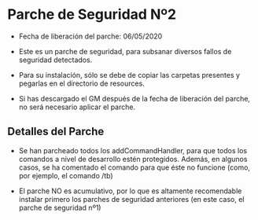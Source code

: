 # Parche de Seguridad Nº2

- Fecha de liberación del parche: 06/05/2020

- Este es un parche de seguridad, para subsanar diversos fallos de seguridad detectados.

- Para su instalación, sólo se debe de copiar las carpetas presentes y pegarlas en el directorio de resources.

- Si has descargado el GM después de la fecha de liberación del parche, no será necesario aplicar el parche.

## Detalles del Parche

- Se han parcheado todos los addCommandHandler, para que todos los comandos a nivel de desarrollo estén protegidos.
Además, en algunos casos, se ha comentado el comando para que éste no funcione (como, por ejemplo, el comando /tb)

- El parche NO es acumulativo, por lo que es altamente recomendable instalar primero los parches de seguridad anteriores
(en este caso, el parche de seguridad nº1)
